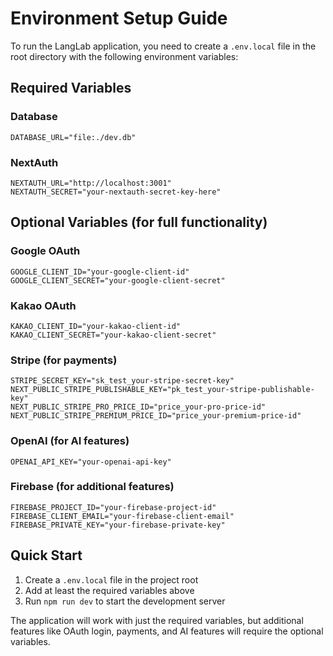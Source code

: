 # Environment Setup Guide

To run the LangLab application, you need to create a `.env.local` file in the root directory with the following environment variables:

## Required Variables

### Database

```env
DATABASE_URL="file:./dev.db"
```

### NextAuth

```env
NEXTAUTH_URL="http://localhost:3001"
NEXTAUTH_SECRET="your-nextauth-secret-key-here"
```

## Optional Variables (for full functionality)

### Google OAuth

```env
GOOGLE_CLIENT_ID="your-google-client-id"
GOOGLE_CLIENT_SECRET="your-google-client-secret"
```

### Kakao OAuth

```env
KAKAO_CLIENT_ID="your-kakao-client-id"
KAKAO_CLIENT_SECRET="your-kakao-client-secret"
```

### Stripe (for payments)

```env
STRIPE_SECRET_KEY="sk_test_your-stripe-secret-key"
NEXT_PUBLIC_STRIPE_PUBLISHABLE_KEY="pk_test_your-stripe-publishable-key"
NEXT_PUBLIC_STRIPE_PRO_PRICE_ID="price_your-pro-price-id"
NEXT_PUBLIC_STRIPE_PREMIUM_PRICE_ID="price_your-premium-price-id"
```

### OpenAI (for AI features)

```env
OPENAI_API_KEY="your-openai-api-key"
```

### Firebase (for additional features)

```env
FIREBASE_PROJECT_ID="your-firebase-project-id"
FIREBASE_CLIENT_EMAIL="your-firebase-client-email"
FIREBASE_PRIVATE_KEY="your-firebase-private-key"
```

## Quick Start

1. Create a `.env.local` file in the project root
2. Add at least the required variables above
3. Run `npm run dev` to start the development server

The application will work with just the required variables, but additional features like OAuth login, payments, and AI features will require the optional variables.
